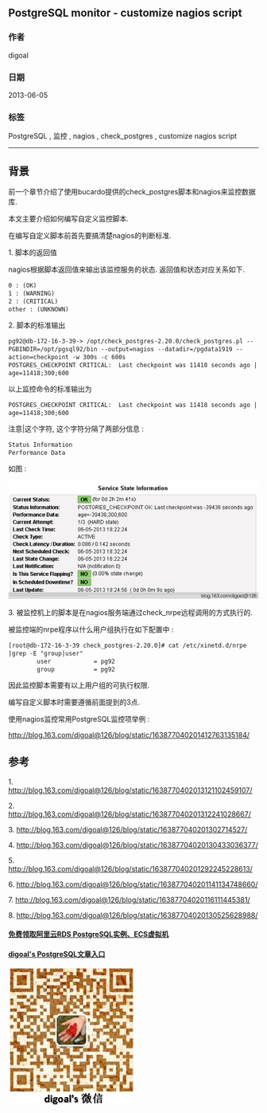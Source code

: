 ## PostgreSQL monitor - customize nagios script  
                 
### 作者                 
digoal                  
                    
### 日期                  
2013-06-05                                            
                  
### 标签                                                                                                                                  
PostgreSQL , 监控 , nagios , check_postgres , customize nagios script               
                
----                  
                
## 背景            
前一个章节介绍了使用bucardo提供的check_postgres脚本和nagios来监控数据库.   
  
本文主要介绍如何编写自定义监控脚本.  
  
在编写自定义脚本前首先要搞清楚nagios的判断标准.  
  
1\. 脚本的返回值  
  
nagios根据脚本返回值来输出该监控服务的状态. 返回值和状态对应关系如下.  
  
```  
0 : (OK)  
1 : (WARNING)  
2 : (CRITICAL)  
other : (UNKNOWN)  
```  
  
2\. 脚本的标准输出  
  
```  
pg92@db-172-16-3-39-> /opt/check_postgres-2.20.0/check_postgres.pl --PGBINDIR=/opt/pgsql92/bin --output=nagios --datadir=/pgdata1919 --action=checkpoint -w 300s -c 600s  
POSTGRES_CHECKPOINT CRITICAL:  Last checkpoint was 11418 seconds ago | age=11418;300;600   
```  
  
以上监控命令的标准输出为  
  
```  
POSTGRES_CHECKPOINT CRITICAL:  Last checkpoint was 11418 seconds ago | age=11418;300;600  
```  
  
注意|这个字符, 这个字符分隔了两部分信息 :  
  
```  
Status Information  
Performance Data  
```  
  
如图 :   
  
![pic](20130605_03_pic_001.png)  
   
3\. 被监控机上的脚本是在nagios服务端通过check_nrpe远程调用的方式执行的.  
  
被监控端的nrpe程序以什么用户组执行在如下配置中 :   
  
```  
[root@db-172-16-3-39 check_postgres-2.20.0]# cat /etc/xinetd.d/nrpe |grep -E "group|user"  
        user            = pg92  
        group           = pg92  
```  
  
因此监控脚本需要有以上用户组的可执行权限.  
  
编写自定义脚本时需要遵循前面提到的3点.  
  
使用nagios监控常用PostgreSQL监控项举例 :   
  
http://blog.163.com/digoal@126/blog/static/163877040201412763135184/  
  
## 参考  
1\. http://blog.163.com/digoal@126/blog/static/1638770402013121102459107/  
  
2\. http://blog.163.com/digoal@126/blog/static/163877040201312241028667/  
  
3\. http://blog.163.com/digoal@126/blog/static/163877040201302714527/  
  
4\. http://blog.163.com/digoal@126/blog/static/16387704020130433036377/  
  
5\. http://blog.163.com/digoal@126/blog/static/163877040201292245228613/  
  
6\. http://blog.163.com/digoal@126/blog/static/163877040201141134748660/  
  
7\. http://blog.163.com/digoal@126/blog/static/16387704020116111445381/  
  
8\. http://blog.163.com/digoal@126/blog/static/16387704020130525628988/  
                                                                      
                                                                              
                                    
  
  
  
  
  
  
  
  
  
  
  
  
  
#### [免费领取阿里云RDS PostgreSQL实例、ECS虚拟机](https://free.aliyun.com/ "57258f76c37864c6e6d23383d05714ea")
  
  
#### [digoal's PostgreSQL文章入口](https://github.com/digoal/blog/blob/master/README.md "22709685feb7cab07d30f30387f0a9ae")
  
  
![digoal's weixin](../pic/digoal_weixin.jpg "f7ad92eeba24523fd47a6e1a0e691b59")
  
  
  
  
  
  
  
